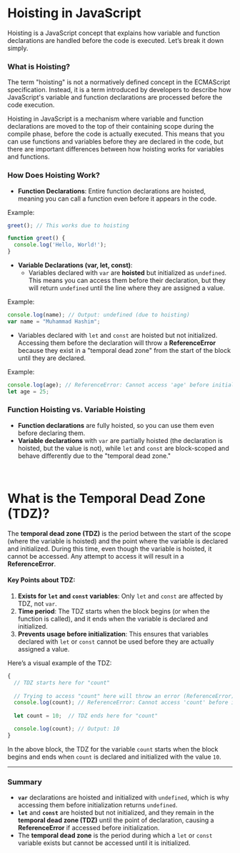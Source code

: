 # Hoisting in JavaScript

Hoisting is a JavaScript concept that explains how variable and function declarations are handled before the code is executed. Let’s break it down simply.

### What is Hoisting?

The term "hoisting" is not a normatively defined concept in the ECMAScript specification. Instead, it is a term introduced by developers to describe how JavaScript's variable and function declarations are processed before the code execution.

Hoisting in JavaScript is a mechanism where variable and function declarations are moved to the top of their containing scope during the compile phase, before the code is actually executed. This means that you can use functions and variables before they are declared in the code, but there are important differences between how hoisting works for variables and functions.


### How Does Hoisting Work?

- **Function Declarations**: Entire function declarations are hoisted, meaning you can call a function even before it appears in the code.

Example:

```javascript
greet(); // This works due to hoisting

function greet() {
  console.log('Hello, World!');
}
```

- **Variable Declarations (var, let, const)**:
  - Variables declared with `var` are **hoisted** but initialized as `undefined`. This means you can access them before their declaration, but they will return `undefined` until the line where they are assigned a value.

Example:

```javascript
console.log(name); // Output: undefined (due to hoisting)
var name = "Muhammad Hashim";
```

  - Variables declared with `let` and `const` are hoisted but not initialized. Accessing them before the declaration will throw a **ReferenceError** because they exist in a "temporal dead zone" from the start of the block until they are declared.

Example:

```javascript
console.log(age); // ReferenceError: Cannot access 'age' before initialization
let age = 25;
```

### Function Hoisting vs. Variable Hoisting

- **Function declarations** are fully hoisted, so you can use them even before declaring them.
- **Variable declarations** with `var` are partially hoisted (the declaration is hoisted, but the value is not), while `let` and `const` are block-scoped and behave differently due to the "temporal dead zone."


<br>

# What is the Temporal Dead Zone (TDZ)?

The **temporal dead zone (TDZ)** is the period between the start of the scope (where the variable is hoisted) and the point where the variable is declared and initialized. During this time, even though the variable is hoisted, it cannot be accessed. Any attempt to access it will result in a **ReferenceError**.

#### Key Points about TDZ:

1. **Exists for `let` and `const` variables**: Only `let` and `const` are affected by TDZ, not `var`.
2. **Time period**: The TDZ starts when the block begins (or when the function is called), and it ends when the variable is declared and initialized.
3. **Prevents usage before initialization**: This ensures that variables declared with `let` or `const` cannot be used before they are actually assigned a value.

Here’s a visual example of the TDZ:

```javascript
{
  // TDZ starts here for "count"
  
  // Trying to access "count" here will throw an error (ReferenceError)
  console.log(count); // ReferenceError: Cannot access 'count' before initialization
  
  let count = 10;  // TDZ ends here for "count"

  console.log(count); // Output: 10
}
```

In the above block, the TDZ for the variable `count` starts when the block begins and ends when `count` is declared and initialized with the value `10`.

---

### Summary

- **`var`** declarations are hoisted and initialized with `undefined`, which is why accessing them before initialization returns `undefined`.
- **`let`** and **`const`** are hoisted but not initialized, and they remain in the **temporal dead zone (TDZ)** until the point of declaration, causing a **ReferenceError** if accessed before initialization.
- The **temporal dead zone** is the period during which a `let` or `const` variable exists but cannot be accessed until it is initialized.

